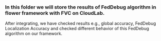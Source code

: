 ### In this folder we will store the results of FedDebug algorithm in flower framework with FVC on CloudLab. 
After integrating, we have checked results e.g., global accuracy, FedDebug Localization Accuracy and checked different behavior of this FedDebug algorithm on our framework. 

